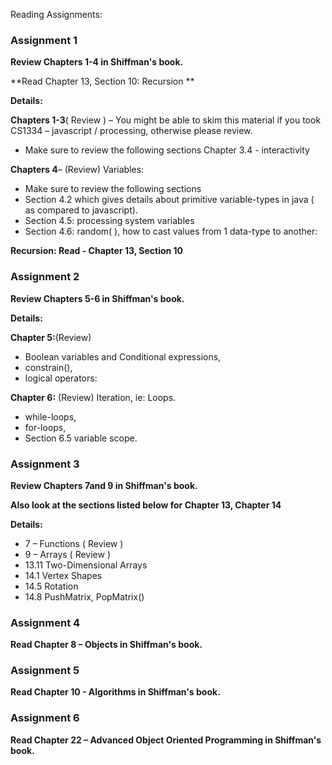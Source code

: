 Reading Assignments:

### Assignment 1

**Review Chapters 1-4 in Shiffman's book.**

**Read Chapter 13, Section 10: Recursion **

**Details:**

**Chapters 1-3**\( Review \) – You might be able to skim this material if you took CS1334 – javascript / processing, otherwise please review.

* Make sure to review the following sections Chapter 3.4 - interactivity

**Chapters 4**– \(Review\) Variables:

* Make sure to review the following sections
* Section 4.2 which gives details about primitive variable-types in java \( as compared to javascript\). 
* Section 4.5: processing system variables
* Section 4.6:  random\( \),  how to cast values from 1 data-type to another:

**Recursion:  Read - Chapter 13, Section 10**

### Assignment 2

**Review Chapters 5-6 in Shiffman's book.**

**Details:**

**Chapter 5:**\(Review\)

* Boolean variables and Conditional expressions,
* constrain\(\),
* logical operators:  

**Chapter 6:**  \(Review\) Iteration, ie: Loops.

* while-loops,
* for-loops,
* Section 6.5 variable scope.

### **Assignment 3**

**Review Chapters 7and 9 in Shiffman's book.**

**Also look at the sections listed below for Chapter 13, Chapter 14**

**Details:**

* 7 – Functions \( Review \)
* 9 – Arrays \( Review \)
* 13.11  Two-Dimensional Arrays
* 14.1 Vertex Shapes
* 14.5  Rotation
* 14.8  PushMatrix, PopMatrix\(\)

### Assignment 4

**Read Chapter 8 – Objects  in Shiffman's book.**

### Assignment 5

**Read Chapter 10 - Algorithms  in Shiffman's book.**

### Assignment 6

**Read Chapter 22 – Advanced Object Oriented Programming in Shiffman's book.**

